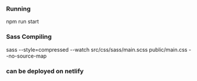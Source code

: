 ### Running

npm run start

### Sass Compiling

sass --style=compressed --watch src/css/sass/main.scss public/main.css --no-source-map

### can be deployed on netlify
